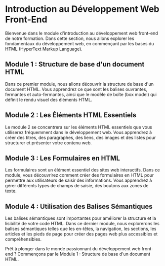 # Introduction au Développement Web Front-End

Bienvenue dans le module d'introduction au développement web front-end de notre formation. Dans cette section, nous allons explorer les fondamentaux du développement web, en commençant par les bases du HTML (HyperText Markup Language).

## Module 1 : Structure de base d'un document HTML

Dans ce premier module, nous allons découvrir la structure de base d'un document HTML. Vous apprendrez ce que sont les balises ouvrantes, fermantes et auto-fermantes, ainsi que le modèle de boîte (box model) qui définit le rendu visuel des éléments HTML.

## Module 2 : Les Éléments HTML Essentiels

Le module 2 se concentrera sur les éléments HTML essentiels que vous utiliserez fréquemment dans le développement web. Vous apprendrez à créer des titres, des paragraphes, des liens, des images et des listes pour structurer et présenter votre contenu web.

## Module 3 : Les Formulaires en HTML

Les formulaires sont un élément essentiel des sites web interactifs. Dans ce module, vous découvrirez comment créer des formulaires en HTML pour permettre aux utilisateurs de saisir des informations. Vous apprendrez à gérer différents types de champs de saisie, des boutons aux zones de texte.

## Module 4 : Utilisation des Balises Sémantiques

Les balises sémantiques sont importantes pour améliorer la structure et la lisibilité de votre code HTML. Dans ce dernier module, nous explorerons les balises sémantiques telles que les en-têtes, la navigation, les sections, les articles et les pieds de page pour créer des pages web plus accessibles et compréhensibles.

Prêt à plonger dans le monde passionnant du développement web front-end ? Commençons par le Module 1 : Structure de base d'un document HTML.

